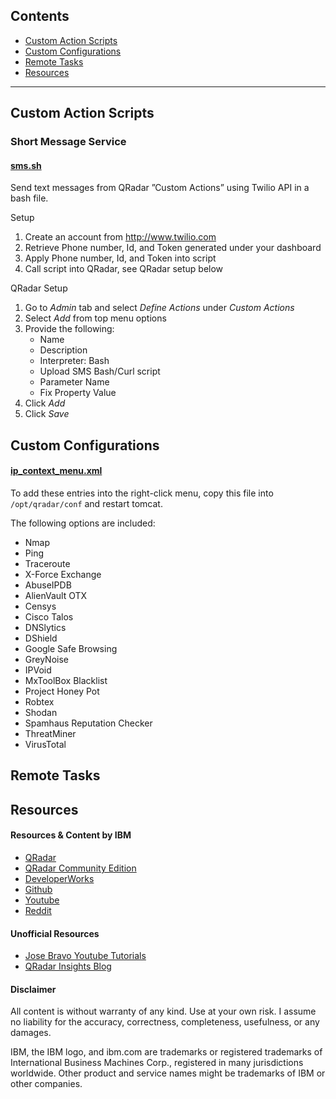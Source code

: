 ## Contents
- [Custom Action Scripts](#custom-action-scripts)
- [Custom Configurations](#custom-configurations)
- [Remote Tasks](#remote-tasks)
- [Resources](#resources)

---

## Custom Action Scripts

### Short Message Service

#### [sms.sh](https://github.com/josh-morin/qradar/blob/master/action_scripts/sms.sh)
Send text messages from QRadar ”Custom Actions” using Twilio API in a bash file. 

Setup
1. Create an account from http://www.twilio.com
2. Retrieve Phone number, Id, and Token generated under your dashboard
3. Apply Phone number, Id, and Token into script
4. Call script into QRadar, see QRadar setup below

QRadar Setup
1. Go to _Admin_ tab and select _Define Actions_ under _Custom Actions_
2. Select _Add_ from top menu options
3. Provide the following:
   * Name
   * Description
   * Interpreter: Bash
   * Upload SMS Bash/Curl script
   * Parameter Name
   * Fix Property Value
4. Click _Add_
5. Click _Save_

## Custom Configurations

#### [ip_context_menu.xml](https://github.com/josh-morin/qradar/blob/master/configs/ip_context_menu.xml)
To add these entries into the right-click menu, copy this file into `/opt/qradar/conf` and restart tomcat.

The following options are included:
* Nmap
* Ping
* Traceroute
* X-Force Exchange
* AbuseIPDB
* AlienVault OTX
* Censys
* Cisco Talos
* DNSlytics
* DShield
* Google Safe Browsing
* GreyNoise
* IPVoid
* MxToolBox Blacklist
* Project Honey Pot
* Robtex
* Shodan
* Spamhaus Reputation Checker
* ThreatMiner
* VirusTotal

## Remote Tasks


## Resources

#### Resources & Content by IBM
* [QRadar](https://www.ibm.com/us-en/marketplace/ibm-qradar-siem)
* [QRadar Community Edition](https://developer.ibm.com/qradar/ce/)
* [DeveloperWorks](https://ibm.biz/qradarforums)
* [Github](https://github.com/ibm-security-intelligence)
* [Youtube](https://www.youtube.com/user/IBMSecuritySupport)
* [Reddit](https://www.reddit.com/r/QRadar/)

#### Unofficial Resources
* [Jose Bravo Youtube Tutorials](https://www.youtube.com/user/jbravovideos)
* [QRadar Insights Blog](https://qradarinsights.com/)

#### Disclaimer
All content is without warranty of any kind. Use at your own risk. I assume no liability for the accuracy, correctness, completeness, usefulness, or any damages.

IBM, the IBM logo, and ibm.com are trademarks or registered trademarks of International Business Machines Corp., registered in many jurisdictions worldwide. Other product and service names might be trademarks of IBM or other companies.

